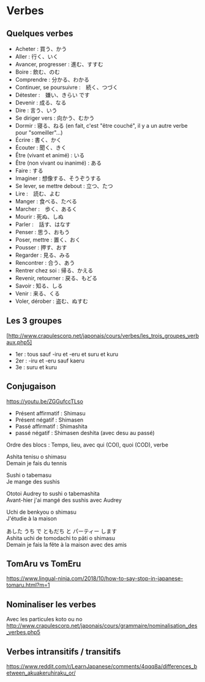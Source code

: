 # Verbes

## Quelques verbes

- Acheter : 買う、かう
- Aller : 行く、いく
- Avancer, progresser : 進む、すすむ
- Boire : 飲む、のむ
- Comprendre : 分かる、わかる
- Continuer, se poursuivre :　続く、つづく
- Détester :　嫌い、きらい です
- Devenir : 成る、なる
- Dire : 言う、いう
- Se diriger vers : 向かう、むかう
- Dormir : 寝る、ねる (en fait, c'est "être couché", il y a un autre verbe pour "someiller"...)
- Écrire : 書く、かく
- Écouter : 聞く、きく
- Être (vivant et animé) : いる
- Être (non vivant ou inanimé) : ある
- Faire : する
- Imaginer : 想像する、そうぞうする
- Se lever, se mettre debout : 立つ、たつ
- Lire :　読む、よむ
- Manger : 食べる、たべる
- Marcher :　歩く、あるく
- Mourir : 死ぬ、しぬ
- Parler :　話す、はなす
- Penser : 思う、おもう
- Poser, mettre : 置く、おく
- Pousser : 押す、おす
- Regarder : 見る、みる
- Rencontrer : 合う、あう
- Rentrer chez soi : 帰る、かえる
- Revenir, retourner : 戻る、もどる
- Savoir : 知る、しる
- Venir : 来る、くる
- Voler, dérober : 盗む、ぬすむ

## Les 3 groupes

[http://www.crapulescorp.net/japonais/cours/verbes/les_trois_groupes_verbaux.php5]

- 1er : tous sauf -iru et -eru et suru et kuru
- 2er : -iru et -eru sauf kaeru
- 3e : suru et kuru

## Conjugaison

https://youtu.be/ZGGufccTLso

- Présent affirmatif : Shimasu
- Présent négatif : Shimasen
- Passé affirmatif : Shimashita
- passé négatif : Shimasen deshita (avec desu au passé)

Ordre des blocs : Temps, lieu, avec qui (COI), quoi (COD), verbe

Ashita tenisu o shimasu  
Demain je fais du tennis

Sushi o tabemasu  
Je mange des sushis

Ototoi Audrey to sushi o tabemashita  
Avant-hier j'ai mangé des sushis avec Audrey

Uchi de benkyou o shimasu  
J'étudie à la maison

あした うち で ともだち と パーティー します  
Ashita uchi de tomodachi to pâti o shimasu  
Demain je fais la fête à la maison avec des amis

## TomAru vs TomEru

https://www.lingual-ninja.com/2018/10/how-to-say-stop-in-japanese-tomaru.html?m=1

## Nominaliser les verbes

Avec les particules koto ou no
http://www.crapulescorp.net/japonais/cours/grammaire/nominalisation_des_verbes.php5

## Verbes intransitifs / transitifs

https://www.reddit.com/r/LearnJapanese/comments/4qqq8a/differences_between_akuakeruhiraku_or/
